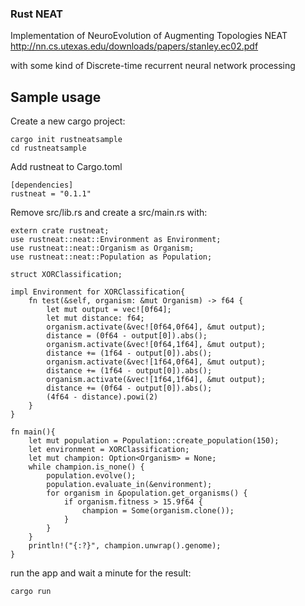 ### Rust NEAT

Implementation of NeuroEvolution of Augmenting Topologies NEAT http://nn.cs.utexas.edu/downloads/papers/stanley.ec02.pdf

with some kind of Discrete-time recurrent neural network processing

## Sample usage

Create a new cargo project:

```
cargo init rustneatsample
cd rustneatsample
```

Add rustneat to Cargo.toml
```
[dependencies]
rustneat = "0.1.1"
```

Remove src/lib.rs and create a src/main.rs with:
```
extern crate rustneat;
use rustneat::neat::Environment as Environment;
use rustneat::neat::Organism as Organism;
use rustneat::neat::Population as Population;

struct XORClassification;

impl Environment for XORClassification{
    fn test(&self, organism: &mut Organism) -> f64 {
        let mut output = vec![0f64];
        let mut distance: f64;
        organism.activate(&vec![0f64,0f64], &mut output); 
        distance = (0f64 - output[0]).abs();
        organism.activate(&vec![0f64,1f64], &mut output); 
        distance += (1f64 - output[0]).abs();
        organism.activate(&vec![1f64,0f64], &mut output); 
        distance += (1f64 - output[0]).abs();
        organism.activate(&vec![1f64,1f64], &mut output); 
        distance += (0f64 - output[0]).abs();
        (4f64 - distance).powi(2)
    }
}

fn main(){
    let mut population = Population::create_population(150);
    let environment = XORClassification;
    let mut champion: Option<Organism> = None;
    while champion.is_none() {
        population.evolve();
        population.evaluate_in(&environment);
        for organism in &population.get_organisms() {
            if organism.fitness > 15.9f64 {
                champion = Some(organism.clone());
            }
        }
    }
    println!("{:?}", champion.unwrap().genome);
}
```

run the app and wait a minute for the result:
```
cargo run
```
